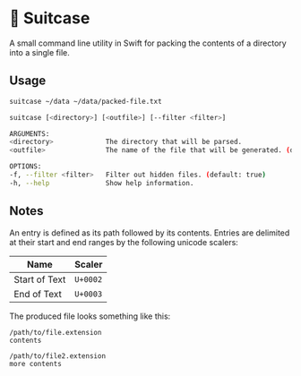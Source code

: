 # 🧳 Suitcase

A small command line utility in Swift for packing the contents of a directory into a single file.

## Usage

```sh
suitcase ~/data ~/data/packed-file.txt
```

```sh
suitcase [<directory>] [<outfile>] [--filter <filter>]

ARGUMENTS:
<directory>             The directory that will be parsed.
<outfile>               The name of the file that will be generated. (default: outfile.txt)

OPTIONS:
-f, --filter <filter>   Filter out hidden files. (default: true)
-h, --help              Show help information.
```

## Notes

An entry is defined as its path followed by its contents. Entries are delimited at their start and end ranges by the following unicode scalers:

Name | Scaler
--|--
Start of Text | `U+0002`
End of Text | `U+0003`

The produced file looks something like this:

```
/path/to/file.extension
contents

/path/to/file2.extension
more contents
```
